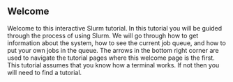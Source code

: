 Welcome
-------

Welcome to this interactive Slurm tutorial.
In this tutorial you will be guided through the process of using Slurm.
We will go through how to get information about the system, how to see the current job queue, and how to put your own jobs in the queue.
The arrows in the bottom right corner are used to navigate the tutorial pages where this welcome page is the first.
This tutorial assumes that you know how a terminal works. If not then you will need to find a tutorial.
